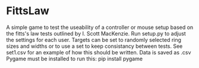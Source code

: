 # FittsLaw

A simple game to test the useability of a controller or mouse setup based on the fitts's law tests outlined by I. Scott MacKenzie.
Run setup.py to adjust the settings for each user.
Targets can be set to randomly selected ring sizes and widths or to use a set to keep consistancy between tests. See set1.csv for an example of how this should be written.
Data is saved as <users name>.csv 
Pygame must be installed to run this: pip install pygame
